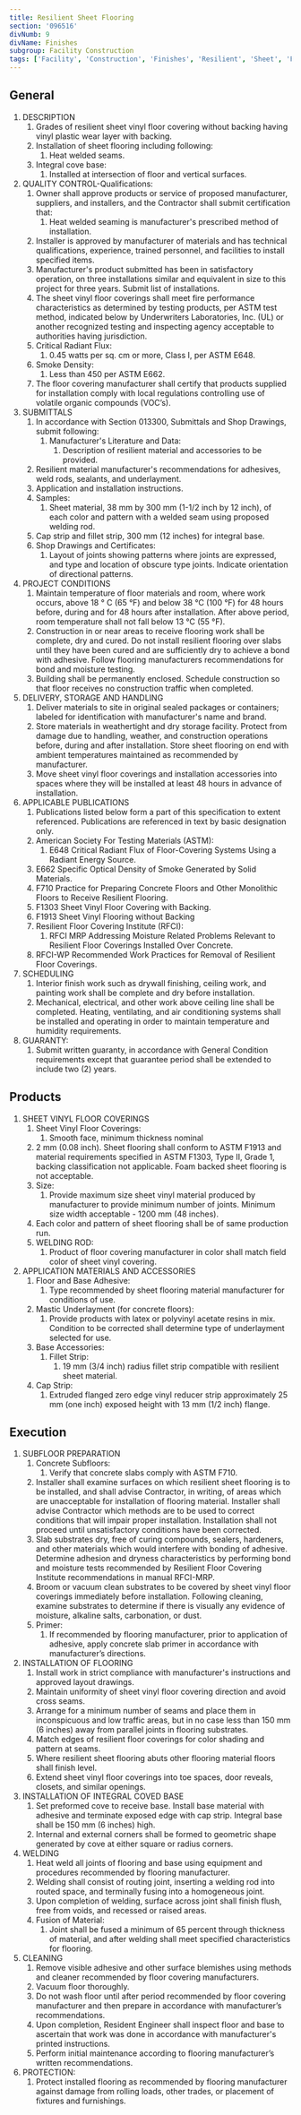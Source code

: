 ```yaml
---
title: Resilient Sheet Flooring
section: '096516'
divNumb: 9
divName: Finishes
subgroup: Facility Construction
tags: ['Facility', 'Construction', 'Finishes', 'Resilient', 'Sheet', 'Flooring']
---
```


## General

1. DESCRIPTION
   1. Grades of resilient sheet vinyl floor covering without backing having vinyl plastic wear layer with backing.
   1. Installation of sheet flooring including following:
      1. Heat welded seams.
   1. Integral cove base:
      1. Installed at intersection of floor and vertical surfaces.
1. QUALITY CONTROL-Qualifications:
      1. Owner shall approve products or service of proposed manufacturer, suppliers, and installers, and the Contractor shall submit certification that:
            1. Heat welded seaming is manufacturer's prescribed method of installation.
   1. Installer is approved by manufacturer of materials and has technical qualifications, experience, trained personnel, and facilities to install specified items.
   1. Manufacturer's product submitted has been in satisfactory operation, on three installations similar and equivalent in size to this project for three years. Submit list of installations.
   1. The sheet vinyl floor coverings shall meet fire performance characteristics as determined by testing products, per ASTM test method, indicated below by Underwriters Laboratories, Inc. (UL) or another recognized testing and inspecting agency acceptable to authorities having jurisdiction.
   1. Critical Radiant Flux:
      1. 0.45 watts per sq. cm or more, Class I, per ASTM E648.
   1. Smoke Density:
      1. Less than 450 per ASTM E662.
   1. The floor covering manufacturer shall certify that products supplied for installation comply with local regulations controlling use of volatile organic compounds (VOC’s).
1. SUBMITTALS
   1. In accordance with Section 013300, Submittals and Shop Drawings, submit following:
      1. Manufacturer's Literature and Data:
            1. Description of resilient material and accessories to be provided.
   1. Resilient material manufacturer's recommendations for adhesives, weld rods, sealants, and underlayment.
   1. Application and installation instructions.
   1. Samples:
      1. Sheet material, 38 mm by 300 mm (1-1/2 inch by 12 inch), of each color and pattern with a welded seam using proposed welding rod.
   1. Cap strip and fillet strip, 300 mm (12 inches) for integral base.
   1. Shop Drawings and Certificates:
      1. Layout of joints showing patterns where joints are expressed, and type and location of obscure type joints. Indicate orientation of directional patterns.
1. PROJECT CONDITIONS
   1. Maintain temperature of floor materials and room, where work occurs, above 18 ° C (65 °F) and below 38 °C (100 °F) for 48 hours before, during and for 48 hours after installation. After above period, room temperature shall not fall below 13 °C (55 °F).
   1. Construction in or near areas to receive flooring work shall be complete, dry and cured. Do not install resilient flooring over slabs until they have been cured and are sufficiently dry to achieve a bond with adhesive. Follow flooring manufacturers recommendations for bond and moisture testing.
   1. Building shall be permanently enclosed. Schedule construction so that floor receives no construction traffic when completed.
1. DELIVERY, STORAGE AND HANDLING
   1. Deliver materials to site in original sealed packages or containers; labeled for identification with manufacturer's name and brand.
   1. Store materials in weathertight and dry storage facility. Protect from damage due to handling, weather, and construction operations before, during and after installation. Store sheet flooring on end with ambient temperatures maintained as recommended by manufacturer.
   1. Move sheet vinyl floor coverings and installation accessories into spaces where they will be installed at least 48 hours in advance of installation.
1. APPLICABLE PUBLICATIONS
   1. Publications listed below form a part of this specification to extent referenced. Publications are referenced in text by basic designation only.
   1. American Society For Testing Materials (ASTM):
      1. E648 Critical Radiant Flux of Floor-Covering Systems Using a Radiant Energy Source.
   1. E662 Specific Optical Density of Smoke Generated by Solid Materials.
   1. F710 Practice for Preparing Concrete Floors and Other Monolithic Floors to Receive Resilient Flooring.
   1. F1303 Sheet Vinyl Floor Covering with Backing.
   1. F1913 Sheet Vinyl Flooring without Backing
   1. Resilient Floor Covering Institute (RFCI):
      1. RFCI MRP Addressing Moisture Related Problems Relevant to Resilient Floor Coverings Installed Over Concrete.
   1. RFCI-WP Recommended Work Practices for Removal of Resilient Floor Coverings.
1. SCHEDULING
   1. Interior finish work such as drywall finishing, ceiling work, and painting work shall be complete and dry before installation.
   1. Mechanical, electrical, and other work above ceiling line shall be completed. Heating, ventilating, and air conditioning systems shall be installed and operating in order to maintain temperature and humidity requirements.
1. GUARANTY:
      1. Submit written guaranty, in accordance with General Condition requirements except that guarantee period shall be extended to include two (2) years.

## Products

1. SHEET VINYL FLOOR COVERINGS
   1. Sheet Vinyl Floor Coverings:
      1. Smooth face, minimum thickness nominal
   1. 2 mm (0.08 inch). Sheet flooring shall conform to ASTM F1913 and material requirements specified in ASTM F1303, Type II, Grade 1, backing classification not applicable. Foam backed sheet flooring is not acceptable.
   1. Size:
      1. Provide maximum size sheet vinyl material produced by manufacturer to provide minimum number of joints. Minimum size width acceptable - 1200 mm (48 inches).
   1. Each color and pattern of sheet flooring shall be of same production run.
   1. WELDING ROD:
      1. Product of floor covering manufacturer in color shall match field color of sheet vinyl covering.
1. APPLICATION MATERIALS AND ACCESSORIES
   1. Floor and Base Adhesive:
      1. Type recommended by sheet flooring material manufacturer for conditions of use.
   1. Mastic Underlayment (for concrete floors):
      1. Provide products with latex or polyvinyl acetate resins in mix. Condition to be corrected shall determine type of underlayment selected for use.
   1. Base Accessories:
      1. Fillet Strip:
         1. 19 mm (3/4 inch) radius fillet strip compatible with resilient sheet material.
   1. Cap Strip:
      1. Extruded flanged zero edge vinyl reducer strip approximately 25 mm (one inch) exposed height with 13 mm (1/2 inch) flange.

## Execution

1. SUBFLOOR PREPARATION
   1. Concrete Subfloors:
      1. Verify that concrete slabs comply with ASTM F710.
   1. Installer shall examine surfaces on which resilient sheet flooring is to be installed, and shall advise Contractor, in writing, of areas which are unacceptable for installation of flooring material. Installer shall advise Contractor which methods are to be used to correct conditions that will impair proper installation. Installation shall not proceed until unsatisfactory conditions have been corrected.
   1. Slab substrates dry, free of curing compounds, sealers, hardeners, and other materials which would interfere with bonding of adhesive. Determine adhesion and dryness characteristics by performing bond and moisture tests recommended by Resilient Floor Covering Institute recommendations in manual RFCI-MRP.
   1. Broom or vacuum clean substrates to be covered by sheet vinyl floor coverings immediately before installation. Following cleaning, examine substrates to determine if there is visually any evidence of moisture, alkaline salts, carbonation, or dust.
   1. Primer:
      1. If recommended by flooring manufacturer, prior to application of adhesive, apply concrete slab primer in accordance with manufacturer’s directions.
1. INSTALLATION OF FLOORING
   1. Install work in strict compliance with manufacturer's instructions and approved layout drawings.
   1. Maintain uniformity of sheet vinyl floor covering direction and avoid cross seams.
   1. Arrange for a minimum number of seams and place them in inconspicuous and low traffic areas, but in no case less than 150 mm (6 inches) away from parallel joints in flooring substrates.
   1. Match edges of resilient floor coverings for color shading and pattern at seams.
   1. Where resilient sheet flooring abuts other flooring material floors shall finish level.
   1. Extend sheet vinyl floor coverings into toe spaces, door reveals, closets, and similar openings.
1. INSTALLATION OF INTEGRAL COVED BASE
   1. Set preformed cove to receive base. Install base material with adhesive and terminate exposed edge with cap strip. Integral base shall be 150 mm (6 inches) high.
   1. Internal and external corners shall be formed to geometric shape generated by cove at either square or radius corners.
1. WELDING
   1. Heat weld all joints of flooring and base using equipment and procedures recommended by flooring manufacturer.
   1. Welding shall consist of routing joint, inserting a welding rod into routed space, and terminally fusing into a homogeneous joint.
   1. Upon completion of welding, surface across joint shall finish flush, free from voids, and recessed or raised areas.
   1. Fusion of Material:
      1. Joint shall be fused a minimum of 65 percent through thickness of material, and after welding shall meet specified characteristics for flooring.
1. CLEANING
   1. Remove visible adhesive and other surface blemishes using methods and cleaner recommended by floor covering manufacturers.
   1. Vacuum floor thoroughly.
   1. Do not wash floor until after period recommended by floor covering manufacturer and then prepare in accordance with manufacturer’s recommendations.
   1. Upon completion, Resident Engineer shall inspect floor and base to ascertain that work was done in accordance with manufacturer's printed instructions.
   1. Perform initial maintenance according to flooring manufacturer’s written recommendations.
1. PROTECTION:
   1. Protect installed flooring as recommended by flooring manufacturer against damage from rolling loads, other trades, or placement of fixtures and furnishings.
